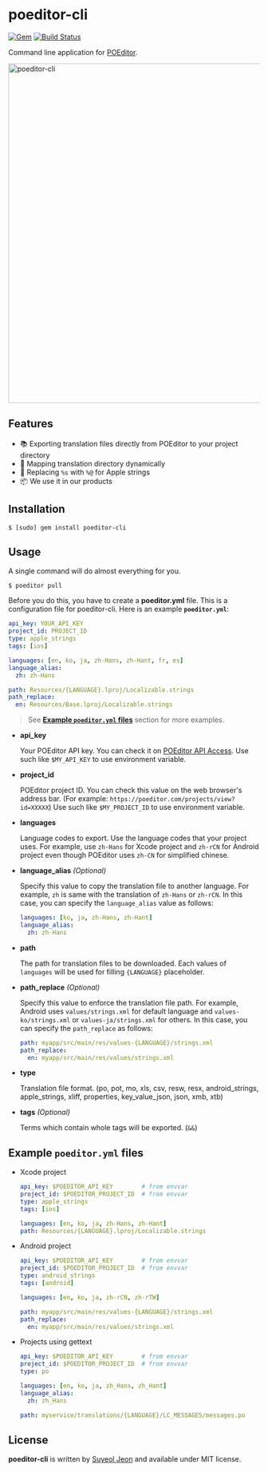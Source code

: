 # poeditor-cli

[![Gem](https://img.shields.io/gem/v/poeditor-cli.svg)](https://rubygems.org/gems/poeditor-cli)
[![Build Status](https://travis-ci.org/StyleShare/poeditor-cli.svg?branch=master)](https://travis-ci.org/StyleShare/poeditor-cli)

Command line application for [POEditor](https://poeditor.com).

<img alt="poeditor-cli" src="https://cloud.githubusercontent.com/assets/931655/22522393/c6d3db32-e8fe-11e6-97f1-259445bc04d1.png" width="680">

## Features

* 📚 Exporting translation files directly from POEditor to your project directory
* 🎲 Mapping translation directory dynamically
* 🍎 Replacing `%s` with `%@` for Apple strings
* 📦 We use it in our products

## Installation

```console
$ [sudo] gem install poeditor-cli
```

## Usage

A single command will do almost everything for you.

```console
$ poeditor pull
```

Before you do this, you have to create a **poeditor.yml** file. This is a configuration file for poeditor-cli. Here is an example **`poeditor.yml`**:

```yaml
api_key: YOUR_API_KEY
project_id: PROJECT_ID
type: apple_strings
tags: [ios]

languages: [en, ko, ja, zh-Hans, zh-Hant, fr, es]
language_alias:
  zh: zh-Hans

path: Resources/{LANGUAGE}.lproj/Localizable.strings
path_replace:
  en: Resources/Base.lproj/Localizable.strings
```

> See **[Example `poeditor.yml` files](#example-poeditoryml-files)** section for more examples.

* **api_key**

    Your POEditor API key. You can check it on [POEditor API Access](https://poeditor.com/account/api). Use such like `$MY_API_KEY` to use environment variable.

* **project_id**

    POEditor project ID. You can check this value on the web browser's address bar. (For example: `https://poeditor.com/projects/view?id=XXXXX`) Use such like `$MY_PROJECT_ID` to use environment variable.

* **languages**

    Language codes to export. Use the language codes that your project uses. For example, use `zh-Hans` for Xcode project and `zh-rCN` for Android project even though POEditor uses `zh-CN` for simplified chinese.

* **language_alias** *(Optional)*

    Specify this value to copy the translation file to another language. For example, `zh` is same with the translation of `zh-Hans` or `zh-rCN`. In this case, you can specify the `language_alias` value as follows:

    ```yaml
    languages: [ko, ja, zh-Hans, zh-Hant]
    language_alias:
      zh: zh-Hans
    ```

* **path**

    The path for translation files to be downloaded. Each values of `languages` will be used for filling `{LANGUAGE}` placeholder.

* **path_replace** *(Optional)*

    Specify this value to enforce the translation file path. For example, Android uses `values/strings.xml` for default language and `values-ko/strings.xml` or `values-ja/strings.xml` for others. In this case, you can specify the `path_replace` as follows:

    ```yaml
    path: myapp/src/main/res/values-{LANGUAGE}/strings.xml
    path_replace:
      en: myapp/src/main/res/values/strings.xml
    ```

* **type**

    Translation file format. (po, pot, mo, xls, csv, resw, resx, android_strings, apple_strings, xliff, properties, key_value_json, json, xmb, xtb)

* **tags** *(Optional)*

    Terms which contain whole tags will be exported. (`&&`)

## Example `poeditor.yml` files

* Xcode project

    ```yaml
    api_key: $POEDITOR_API_KEY        # from envvar
    project_id: $POEDITOR_PROJECT_ID  # from envvar
    type: apple_strings
    tags: [ios]

    languages: [en, ko, ja, zh-Hans, zh-Hant]
    path: Resources/{LANGUAGE}.lproj/Localizable.strings
    ```

* Android project

    ```yaml
    api_key: $POEDITOR_API_KEY        # from envvar
    project_id: $POEDITOR_PROJECT_ID  # from envvar
    type: android_strings
    tags: [android]

    languages: [en, ko, ja, zh-rCN, zh-rTW]

    path: myapp/src/main/res/values-{LANGUAGE}/strings.xml
    path_replace:
      en: myapp/src/main/res/values/strings.xml
    ```

* Projects using gettext

    ```yaml
    api_key: $POEDITOR_API_KEY        # from envvar
    project_id: $POEDITOR_PROJECT_ID  # from envvar
    type: po

    languages: [en, ko, ja, zh_Hans, zh_Hant]
    language_alias:
      zh: zh_Hans

    path: myservice/translations/{LANGUAGE}/LC_MESSAGES/messages.po
    ```

## License

**poeditor-cli** is written by [Suyeol Jeon](https://github.com/devxoul) and available under MIT license.
